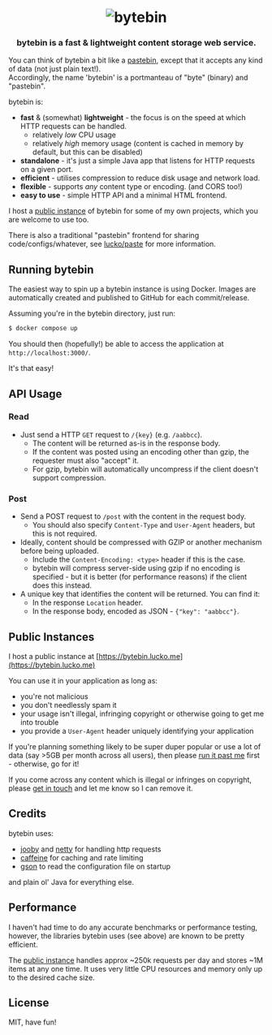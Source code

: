 <h1 align="center">
	<img
		alt="bytebin"
		src="https://i.imgur.com/XBxNheI.png">
</h1>

<h3 align="center">
  bytebin is a fast & lightweight content storage web service.
</h3>

You can think of bytebin a bit like a [pastebin](https://en.wikipedia.org/wiki/Pastebin), except that it accepts any kind of data (not just plain text!).  
Accordingly, the name 'bytebin' is a portmanteau of "byte" (binary) and "pastebin".

bytebin is:

* **fast** & (somewhat) **lightweight** - the focus is on the speed at which HTTP requests can be handled.
  * relatively *low* CPU usage
  * relatively *high* memory usage (content is cached in memory by default, but this can be disabled)
* **standalone** - it's just a simple Java app that listens for HTTP requests on a given port.
* **efficient** - utilises compression to reduce disk usage and network load.
* **flexible** - supports *any* content type or encoding. (and CORS too!)
* **easy to use** - simple HTTP API and a minimal HTML frontend.

I host a [public instance](#public-instances) of bytebin for some of my own projects, which you are welcome to use too.

There is also a traditional "pastebin" frontend for sharing code/configs/whatever, see [lucko/paste](https://github.com/lucko/paste) for more information.


## Running bytebin

The easiest way to spin up a bytebin instance is using Docker. Images are automatically created and published to GitHub for each commit/release.

Assuming you're in the bytebin directory, just run:
```bash
$ docker compose up
```

You should then (hopefully!) be able to access the application at `http://localhost:3000/`.

It's that easy!


## API Usage

### Read

* Just send a HTTP `GET` request to `/{key}` (e.g. `/aabbcc`).
  * The content will be returned as-is in the response body.
  * If the content was posted using an encoding other than gzip, the requester must also "accept" it.
  * For gzip, bytebin will automatically uncompress if the client doesn't support compression.

### Post
* Send a POST request to `/post` with the content in the request body.
  * You should also specify `Content-Type` and `User-Agent` headers, but this is not required.
* Ideally, content should be compressed with GZIP or another mechanism before being uploaded.
  * Include the `Content-Encoding: <type>` header if this is the case.
  * bytebin will compress server-side using gzip if no encoding is specified - but it is better (for performance reasons) if the client does this instead.
* A unique key that identifies the content will be returned. You can find it:
  * In the response `Location` header.
  * In the response body, encoded as JSON - `{"key": "aabbcc"}`.

## Public Instances

I host a public instance at [https://bytebin.lucko.me](https://bytebin.lucko.me)

You can use it in your application as long as:

* you're not malicious
* you don't needlessly spam it
* your usage isn't illegal, infringing copyright or otherwise going to get me into trouble
* you provide a `User-Agent` header uniquely identifying your application

If you're planning something likely to be super duper popular or use a lot of data (say >5GB per month across all users), then please [run it past me](https://lucko.me/) first - otherwise, go for it!

If you come across any content which is illegal or infringes on copyright, please [get in touch](https://lucko.me/contact) and let me know so I can remove it.

## Credits

bytebin uses:

* [jooby](https://jooby.io/) and [netty](https://netty.io/) for handling http requests
* [caffeine](https://github.com/ben-manes/caffeine) for caching and rate limiting
* [gson](https://github.com/google/gson) to read the configuration file on startup

and plain ol' Java for everything else.

## Performance

I haven't had time to do any accurate benchmarks or performance testing, however, the libraries bytebin uses (see above) are known to be pretty efficient.

The [public instance](#public-instances) handles approx ~250k requests per day and stores ~1M items at any one time. It uses very little CPU resources and memory only up to the desired cache size.

## License
MIT, have fun!
